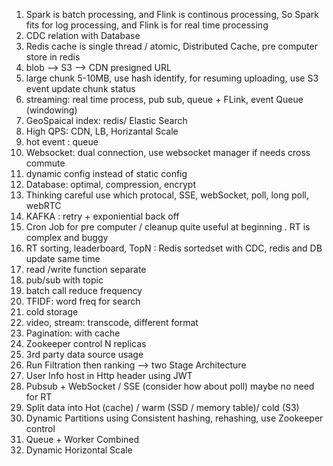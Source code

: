1. Spark is batch processing, and Flink is continous processing, So Spark fits for log processing, and Flink is for real time processing
2. CDC relation with Database
3. Redis cache is single thread / atomic, Distributed Cache, pre computer store in redis
5. blob --> S3 --> CDN  presigned URL
6. large chunk 5-10MB, use hash identify, for resuming uploading, use S3 event update chunk status
7. streaming: real time process, pub sub, queue + FLink, event Queue (windowing)
8. GeoSpaical index: redis/  Elastic Search
9. High QPS: CDN, LB, Horizantal Scale
10. hot event : queue
11. Websocket: dual connection, use websocket manager if needs cross commute
12. dynamic config instead of static config
13. Database: optimal, compression, encrypt
14. Thinking careful use which protocal, SSE, webSocket, poll, long poll, webRTC
15. KAFKA : retry + exponiential back off
16. Cron Job for pre computer / cleanup quite useful at beginning . RT is complex and buggy
17. RT sorting, leaderboard, TopN : Redis sortedset with CDC, redis and DB update same time
18. read /write function separate
19. pub/sub with topic
20. batch call reduce frequency
21. TFIDF: word freq for search
22. cold storage
23. video, stream: transcode, different format
24. Pagination: with cache
25. Zookeeper control N replicas
26. 3rd party data source usage
27. Run Filtration then ranking --> two Stage Architecture
28. User Info host in Http header using JWT
29. Pubsub + WebSocket / SSE (consider how about poll) maybe no need for RT
30. Split data into Hot (cache) / warm (SSD / memory table)/ cold (S3)
31. Dynamic Partitions using Consistent hashing, rehashing, use Zookeeper control
32. Queue + Worker Combined
33. Dynamic Horizontal Scale
